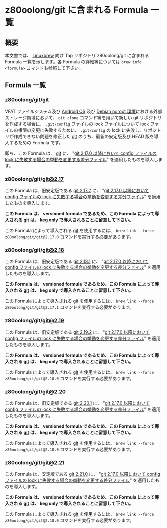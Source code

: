 # z80oolong/git に含まれる Formula 一覧

## 概要

本文書では、 [Linuxbrew][BREW] 向け Tap リポジトリ z80oolong/git に含まれる Formula 一覧を示します。各 Formula の詳細等については ```brew info <formula>``` コマンドも参照して下さい。

## Formula 一覧

### z80oolong/git/git

VFAT ファイルシステム及び [Android OS][ANDR] 及び [Debian noroot 環境][DBNR]における外部ストレージ領域において、 ```git clone``` コマンド等を用いて新しい git リポジトリを作成する場合に、 ```.git/config``` ファイルの lock ファイルについて lock ファイルの権限の変更に失敗するために、 ```.git/config``` の lock に失敗し、リポジトリが作成できない問題を修正した [git][GIT_] のうち、最新の安定版及び HEAD 版を導入するための Formula です。

即ち、この Formula は、 [git][GIT_] に、 "[git 2.17.0 以降において config ファイルの lock に失敗する場合の挙動を変更する差分ファイル][GST1]" を適用したものを導入します。

### z80oolong/git/git@2.17

この Formula は、旧安定版である [git 2.17.2][GIT_] に、 "[git 2.17.0 以降において config ファイルの lock に失敗する場合の挙動を変更する差分ファイル][GST1]" を適用したものを導入します。

**この Formula は、 versioned formula であるため、この Formula によって導入される [git][GIT_] は、 keg only で導入されることに留意して下さい。**

この Formula によって導入される [git][GIT_] を使用するには、 ```brew link --force z80oolong/git/git@2.17.0``` コマンドを実行する必要があります。

### z80oolong/git/git@2.18

この Formula は、旧安定版である [git 2.18.1][GIT_] に、 "[git 2.17.0 以降において config ファイルの lock に失敗する場合の挙動を変更する差分ファイル][GST1]" を適用したものを導入します。

**この Formula は、 versioned formula であるため、この Formula によって導入される [git][GIT_] は、 keg only で導入されることに留意して下さい。**

この Formula によって導入される [git][GIT_] を使用するには、 ```brew link --force z80oolong/git/git@2.17.1``` コマンドを実行する必要があります。

### z80oolong/git/git@2.19

この Formula は、旧安定版である [git 2.19.2][GIT_] に、 "[git 2.17.0 以降において config ファイルの lock に失敗する場合の挙動を変更する差分ファイル][GST1]" を適用したものを導入します。

**この Formula は、 versioned formula であるため、この Formula によって導入される [git][GIT_] は、 keg only で導入されることに留意して下さい。**

この Formula によって導入される [git][GIT_] を使用するには、 ```brew link --force z80oolong/git/git@2.18.0``` コマンドを実行する必要があります。

### z80oolong/git/git@2.20

この Formula は、旧安定版である [git 2.20.1][GIT_] に、 "[git 2.17.0 以降において config ファイルの lock に失敗する場合の挙動を変更する差分ファイル][GST1]" を適用したものを導入します。

**この Formula は、 versioned formula であるため、この Formula によって導入される [git][GIT_] は、 keg only で導入されることに留意して下さい。**

この Formula によって導入される [git][GIT_] を使用するには、 ```brew link --force z80oolong/git/git@2.18.0``` コマンドを実行する必要があります。

### z80oolong/git/git@2.21

この Formula は、安定版である [git 2.21.0][GIT_] に、 "[git 2.17.0 以降において config ファイルの lock に失敗する場合の挙動を変更する差分ファイル][GST1]" を適用したものを導入します。

**この Formula は、 versioned formula であるため、この Formula によって導入される [git][GIT_] は、 keg only で導入されることに留意して下さい。**

この Formula によって導入される [git][GIT_] を使用するには、 ```brew link --force z80oolong/git/git@2.18.0``` コマンドを実行する必要があります。

<!-- 外部リンク一覧 -->

[BREW]:https://linuxbrew.sh/
[DBNR]:https://play.google.com/store/apps/details?id=com.cuntubuntu&hl=ja
[ANDR]:https://www.android.com/intl/ja_jp/
[GIT_]:https://git-scm.com/
[GST1]:https://gist.github.com/z80oolong/d33892b66257242b347211c944de78c8
